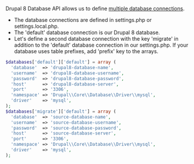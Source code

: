 Drupal 8 Database API allows us to define [multiple database connections](https://www.drupal.org/docs/8/api/database-api/database-configuration).

* The database connections are defined in settings.php or settings.local.php.
* The 'default' database connection is our Drupal 8 database.
* Let's define a second database connection with the key 'migrate' in addition to the 'default' database connection in our settings.php. If your database uses table prefixes, add 'prefix' key to the arrays.

```php
$databases['default']['default'] = array (
  'database'  => 'drupal8-database-name',
  'username'  => 'drupal8-database-username',
  'password'  => 'drupal8-database-password',
  'host'      => 'drupal8-database-server',
  'port'      => '3306',
  'namespace' => 'Drupal\\Core\\Database\\Driver\\mysql',
  'driver'    => 'mysql',
);
$databases['migrate']['default'] = array (
  'database'  => 'source-database-name',
  'username'  => 'source-database-username',
  'password'  => 'source-database-password',
  'host'      => 'source-database-server',
  'port'      => '3306',
  'namespace' => 'Drupal\\Core\\Database\\Driver\\mysql',
  'driver'    => 'mysql',
);

```